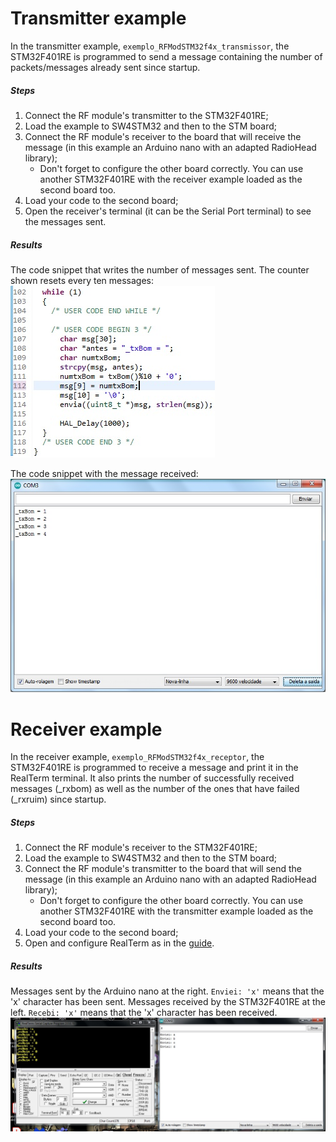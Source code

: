 # Transmitter example
In the transmitter example, `exemplo_RFModSTM32f4x_transmissor`, the STM32F401RE is programmed to send a message containing the number of packets/messages already sent since startup.
##### Steps
1. Connect the RF module's transmitter to the STM32F401RE;
2. Load the example to SW4STM32 and then to the STM board;
3. Connect the RF module's receiver to the board that will receive the message (in this example an Arduino nano with an adapted RadioHead library);
   - Don't forget to configure the other board correctly. You can use another STM32F401RE with the receiver example loaded as the second board too.
4. Load your code to the second board;
5. Open the receiver's terminal (it can be the Serial Port terminal) to see the messages sent.
##### Results
The code snippet that writes the number of messages sent. The counter shown resets every ten messages:
![TesteTransmissor2](https://github.com/GabPGomes/433MHz_RF_Module_STM32F4x/blob/main/images/TesteTransmissor2.jpg)

The code snippet with the message received:
![TesteTransmissor1](https://github.com/GabPGomes/433MHz_RF_Module_STM32F4x/blob/main/images/TesteTransmissor1.jpg)

# Receiver example
In the receiver example, `exemplo_RFModSTM32f4x_receptor`, the STM32F401RE is programmed to receive a message and print it in the RealTerm terminal. It also prints the number of successfully received messages (_rxbom) as well as the number of the ones that have failed (_rxruim) since startup.
##### Steps
1. Connect the RF module's receiver to the STM32F401RE;
2. Load the example to SW4STM32 and then to the STM board;
3. Connect the RF module's transmitter to the board that will send the message (in this example an Arduino nano with an adapted RadioHead library);
   - Don't forget to configure the other board correctly. You can use another STM32F401RE with the transmitter example loaded as the second board too.
4. Load your code to the second board;
5. Open and configure RealTerm as in the [guide](https://github.com/GabPGomes/433MHz_RF_Module_STM32F4x/wiki/RealTerm-configuration).
##### Results
Messages sent by the Arduino nano at the right. `Enviei: 'x'` means that the 'x' character has been sent. Messages received by the STM32F401RE at the left. `Recebi: 'x'` means that the 'x' character has been received.
![TesteReceptor](https://github.com/GabPGomes/433MHz_RF_Module_STM32F4x/blob/main/images/TesteReceptor.jpg)
